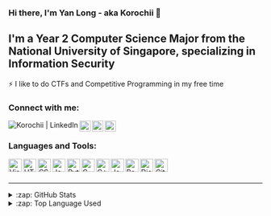 ### Hi there, I'm Yan Long - aka Korochii 👋

## I'm a Year 2 Computer Science Major from the National University of Singapore, specializing in Information Security

⚡ I like to do CTFs and Competitive Programming in my free time

### Connect with me:

[<img align="left" alt="Korochii | LinkedIn"  src="https://img.shields.io/badge/LinkedIn-0077B5?style=for-the-badge&logo=linkedin&logoColor=white" />][linkedin]
[<img align="left" alt="Korochii | Instagram" width="22px" src="https://img.shields.io/badge/Instagram-E4405F?style=for-the-badge&logo=instagram&logoColor=white" />][instagram]
[<img align="left" alt="Korochii | Facebook" width="22px" src="https://img.shields.io/badge/Facebook-1877F2?style=for-the-badge&logo=facebook&logoColor=white" />][facebook]
[<img align="left" alt="Korochii | Discord" width="22px" src="https://img.shields.io/badge/Discord-7289DA?style=for-the-badge&logo=discord&logoColor=white" />][discord]

<br />

### Languages and Tools:

<img align="left" alt="Visual Studio Code" width="26px" src="https://img.shields.io/badge/Visual_Studio_Code-0078D4?style=for-the-badge&logo=visual%20studio%20code&logoColor=white" />
<img align="left" alt="HTML5" width="26px" src="https://img.shields.io/badge/HTML5-E34F26?style=for-the-badge&logo=html5&logoColor=white" />
<img align="left" alt="CSS3" width="26px" src="https://img.shields.io/badge/CSS3-1572B6?style=for-the-badge&logo=css3&logoColor=white" />
<img align="left" alt="JavaScript" width="26px" src="https://img.shields.io/badge/JavaScript-F7DF1E?style=for-the-badge&logo=javascript&logoColor=black" />
<img align="left" alt="Python" width="26px" src="https://img.shields.io/badge/Python-3776AB?style=for-the-badge&logo=python&logoColor=white" />
<img align="left" alt="C" width="26px" src="https://img.shields.io/badge/C-00599C?style=for-the-badge&logo=c&logoColor=white" />
<img align="left" alt="C++" width="26px" src="https://img.shields.io/badge/C%2B%2B-00599C?style=for-the-badge&logo=c%2B%2B&logoColor=white" />
<img align="left" alt="Java" width="26px" src="https://img.shields.io/badge/Java-ED8B00?style=for-the-badge&logo=java&logoColor=white" />
<img align="left" alt="PostgreSQL" width="26px" src="https://img.shields.io/badge/PostgreSQL-316192?style=for-the-badge&logo=postgresql&logoColor=white" />
<img align="left" alt="Django" width="26px" src="https://img.shields.io/badge/Django-092E20?style=for-the-badge&logo=django&logoColor=white" />
<img align="left" alt="Git" width="26px" src="https://img.shields.io/badge/Git-F05032?style=for-the-badge&logo=git&logoColor=white" />


<br />
<br />

---

<details>
  <summary>:zap: GitHub Stats</summary>

  <img align="left" alt="Korochii's GitHub Stats" src="https://github-readme-stats.codestackr.vercel.app/api?username=Korochii&show_icons=true&hide_border=true&count_private=true" />

</details>

<details>
  <summary>:zap: Top Language Used</summary>

  [![Top Langs](https://github-readme-stats.vercel.app/api/top-langs/?username=Korochii)](https://github.com/Korochii/github-readme-stats)

</details>


[instagram]: https://instagram.com/yanlonggg/
[linkedin]: https://www.linkedin.com/in/yan-long-terng-38424412a
[facebook]: https://www.facebook.com/terng.yanlong/
[discord]: https://discordapp.com/users/Korochi
